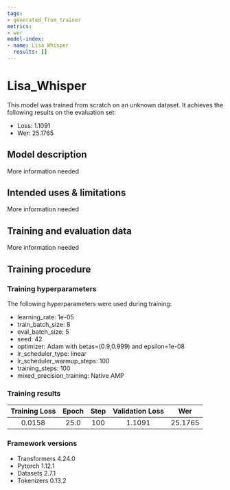 ```yaml
---
tags:
- generated_from_trainer
metrics:
- wer
model-index:
- name: Lisa_Whisper
  results: []
---
```


<!-- This model card has been generated automatically according to the information the Trainer had access to. You
should probably proofread and complete it, then remove this comment. -->

# Lisa_Whisper

This model was trained from scratch on an unknown dataset.
It achieves the following results on the evaluation set:
- Loss: 1.1091
- Wer: 25.1765

## Model description

More information needed

## Intended uses & limitations

More information needed

## Training and evaluation data

More information needed

## Training procedure

### Training hyperparameters

The following hyperparameters were used during training:
- learning_rate: 1e-05
- train_batch_size: 8
- eval_batch_size: 5
- seed: 42
- optimizer: Adam with betas=(0.9,0.999) and epsilon=1e-08
- lr_scheduler_type: linear
- lr_scheduler_warmup_steps: 100
- training_steps: 100
- mixed_precision_training: Native AMP

### Training results

| Training Loss | Epoch | Step | Validation Loss | Wer     |
|:-------------:|:-----:|:----:|:---------------:|:-------:|
| 0.0158        | 25.0  | 100  | 1.1091          | 25.1765 |


### Framework versions

- Transformers 4.24.0
- Pytorch 1.12.1
- Datasets 2.7.1
- Tokenizers 0.13.2
